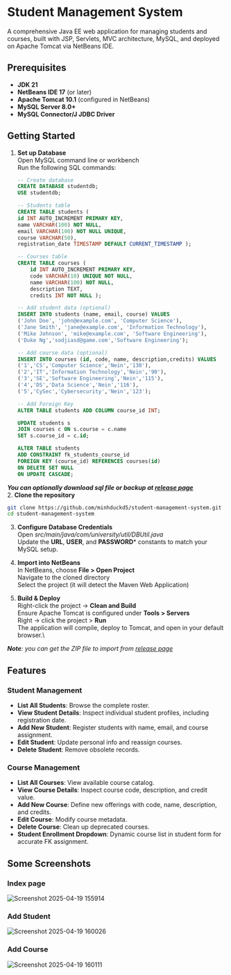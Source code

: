 # Student Management System

A comprehensive Java EE web application for managing students and courses, built with JSP, Servlets, MVC architecture, MySQL, and deployed on Apache Tomcat via NetBeans IDE.

## Prerequisites

- **JDK 21**  
- **NetBeans IDE 17** (or later)  
- **Apache Tomcat 10.1** (configured in NetBeans)  
- **MySQL Server 8.0+**  
- **MySQL Connector/J JDBC Driver**  

## Getting Started
1. **Set up Database**\
	Open MySQL command line or workbench\
	Run the following SQL commands:
	
	```sql
	-- Create database
	CREATE DATABASE studentdb;
	USE studentdb;

	-- Students table
	CREATE TABLE students (
	id INT AUTO_INCREMENT PRIMARY KEY,
	name VARCHAR(100) NOT NULL,
	email VARCHAR(100) NOT NULL UNIQUE,
	course VARCHAR(50),
	registration_date TIMESTAMP DEFAULT CURRENT_TIMESTAMP );

	-- Courses table
	CREATE TABLE courses (
        id INT AUTO_INCREMENT PRIMARY KEY,
        code VARCHAR(10) UNIQUE NOT NULL,
        name VARCHAR(100) NOT NULL,
        description TEXT,
        credits INT NOT NULL );

	-- Add student data (optional)
	INSERT INTO students (name, email, course) VALUES
	('John Doe', 'john@example.com', 'Computer Science'),
	('Jane Smith', 'jane@example.com', 'Information Technology'),
	('Mike Johnson', 'mike@example.com', 'Software Engineering'),
	('Duke Ng','sodjiasd@game.com','Software Engineering');

	-- Add course data (optional)
	INSERT INTO courses (id, code, name, description,credits) VALUES
	('1','CS','Computer Science','Nein','130'),
	('2','IT','Information Technology','Nein','90'),
	('3','SE','Software Engineering','Nein','115'),
	('4','DS','Data Science','Nein','116'),
	('5','CySec','Cybersecurity','Nein','123');

	-- Add Foreign Key
	ALTER TABLE students ADD COLUMN course_id INT;

	UPDATE students s
	JOIN courses c ON s.course = c.name
	SET s.course_id = c.id;

	ALTER TABLE students
	ADD CONSTRAINT fk_students_course_id
	FOREIGN KEY (course_id) REFERENCES courses(id)
	ON DELETE SET NULL
	ON UPDATE CASCADE;
	```
***You can optionally download sql file or backup at [release page](https://github.com/minhduckd5/student-management-system/releases/tag/SQL-Queries "Title")***\
2. **Clone the repository**  
   ```bash
   git clone https://github.com/minhduckd5/student-management-system.git
   cd student-management-system
```

3. **Configure Database Credentials**\
Open *src/main/java/com/university/util/DBUtil.java*\
Update the **URL**, **USER**, and **PASSWORD*** constants to match your MySQL setup.

4. **Import into NetBeans**\
In NetBeans, choose **File > Open Project**\
Navigate to the cloned directory\
Select the project (it will detect the Maven Web Application)

5. **Build & Deploy**\
Right-click the project -> **Clean and Build**\
Ensure Apache Tomcat is configured under **Tools > Servers**\
Right -> click the project > **Run**\
The application will compile, deploy to Tomcat, and open in your default browser.\

***Note**: you can get the ZIP file to import from [release page](https://github.com/minhduckd5/student-management-system/releases/tag/SQL-Queries "Title")*

## Features
### Student Management
*  **List All Students**: Browse the complete roster.
* **View Student Details**: Inspect individual student profiles, including registration date.
* **Add New Student**: Register students with name, email, and course assignment.
* **Edit Student**: Update personal info and reassign courses.
* **Delete Student**: Remove obsolete records.
### Course Management
* **List All Courses**: View available course catalog.
* **View Course Details**: Inspect course code, description, and credit value.
* **Add New Course**: Define new offerings with code, name, description, and credits.
* **Edit Course**: Modify course metadata.
* **Delete Course**: Clean up deprecated courses.
* **Student Enrollment Dropdown**: Dynamic course list in student form for accurate FK assignment.

## Some Screenshots
### Index page
![Screenshot 2025-04-19 155914](https://github.com/user-attachments/assets/41323337-3cf1-4b32-8d3c-5b47e13d7495)
### Add Student
![Screenshot 2025-04-19 160026](https://github.com/user-attachments/assets/d4939b5a-729d-4544-8948-c64b98ad0a6c)
### Add Course
![Screenshot 2025-04-19 160111](https://github.com/user-attachments/assets/de9d02b0-8790-4aef-9211-ddcd80189206)



